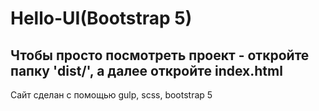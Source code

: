# Hello-UI(Bootstrap 5)

## Чтобы просто посмотреть проект - откройте папку 'dist/', а далее откройте index.html

Сайт сделан с помощью gulp, scss, bootstrap 5
